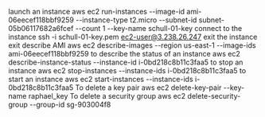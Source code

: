 launch an instance
aws ec2 run-instances --image-id ami-06eecef118bbf9259  --instance-type t2.micro --subnet-id subnet-05b06117682a6fcef --count 1 --key-name schull-01-key
connect to the instance
ssh -i schull-01-key.pem ec2-user@3.238.26.247
exit the instance
exit
describe AMI
aws ec2 describe-images --region us-east-1 --image-ids ami-06eecef118bbf9259
to describe the status of an instance
aws ec2 describe-instance-status --instance-id i-0bd218c8b11c3faa5
to stop an instance
aws ec2 stop-instances --instance-ids i-0bd218c8b11c3faa5
to start an instance
aws ec2 start-instances --instance-ids i-0bd218c8b11c3faa5
To delete a key pair 
aws ec2 delete-key-pair --key-name raphael_key
To delete a security group
aws ec2 delete-security-group --group-id sg-903004f8